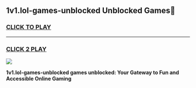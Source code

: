 
## 1v1.lol-games-unblocked Unblocked Games👋
<h3>
<a href="https://news.freeplayer.one?title=1v1.lol-games-unblocked&ref=16F">CLICK TO PLAY</a></h3>
<hr>

<h3>
<a href="https://news.freeplayer.one?title=1v1.lol-games-unblocked&ref=16F">CLICK 2 PLAY</a>
  
</h3>

<a href="https://news.freeplayer.one?title=1v1.lol-games-unblocked&ref=16F/"><img src="https://clearcache.store/games.png"></a>


**1v1.lol-games-unblocked games unblocked: Your Gateway to Fun and Accessible Online Gaming**
